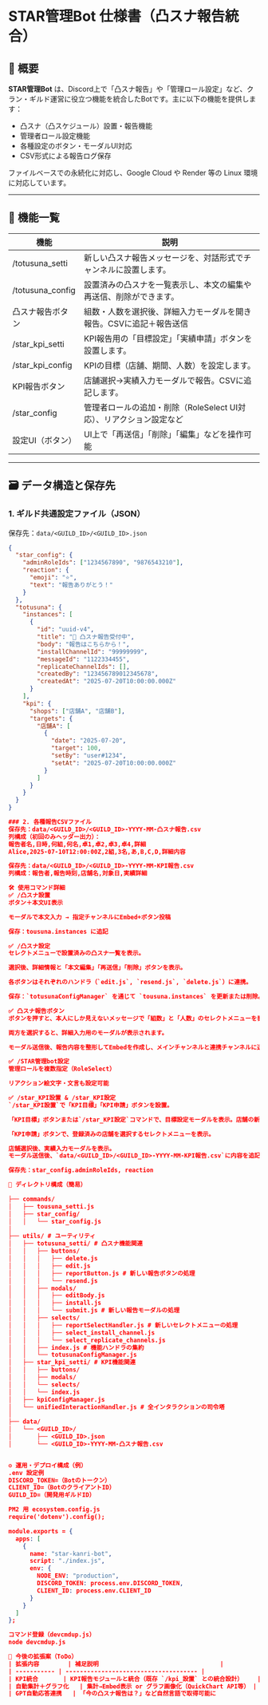 # STAR管理Bot 仕様書（凸スナ報告統合）

## 🔰 概要

**STAR管理Bot** は、Discord上で「凸スナ報告」や「管理ロール設定」など、クラン・ギルド運営に役立つ機能を統合したBotです。主に以下の機能を提供します：

- 凸スナ（凸スケジュール）設置・報告機能  
- 管理者ロール設定機能  
- 各種設定のボタン・モーダルUI対応  
- CSV形式による報告ログ保存  

ファイルベースでの永続化に対応し、Google Cloud や Render 等の Linux 環境に対応しています。

---

## 🧩 機能一覧

| 機能                  | 説明                                                                 |
|-----------------------|----------------------------------------------------------------------|
| /totusuna_setti       | 新しい凸スナ報告メッセージを、対話形式でチャンネルに設置します。        |
| /totusuna_config      | 設置済みの凸スナを一覧表示し、本文の編集や再送信、削除ができます。       |
| 凸スナ報告ボタン      | 組数・人数を選択後、詳細入力モーダルを開き報告。CSVに追記＋報告送信      |
| /star_kpi_setti       | KPI報告用の「目標設定」「実績申請」ボタンを設置します。                  |
| /star_kpi_config      | KPIの目標（店舗、期間、人数）を設定します。                             |
| KPI報告ボタン         | 店舗選択→実績入力モーダルで報告。CSVに追記します。                      |
| /star_config          | 管理者ロールの追加・削除（RoleSelect UI対応）、リアクション設定など           |
| 設定UI（ボタン）      | UI上で「再送信」「削除」「編集」などを操作可能                            |

---

## 🗃️ データ構造と保存先

### 1. ギルド共通設定ファイル（JSON）

保存先：`data/<GUILD_ID>/<GUILD_ID>.json`

```json
{
  "star_config": {
    "adminRoleIds": ["1234567890", "9876543210"],
    "reaction": {
      "emoji": "⭐",
      "text": "報告ありがとう！"
    }
  },
  "totusuna": {
    "instances": [
      {
        "id": "uuid-v4",
        "title": "📣 凸スナ報告受付中",
        "body": "報告はこちらから！",
        "installChannelId": "99999999",
        "messageId": "1122334455",
        "replicateChannelIds": [],
        "createdBy": "123456789012345678",
        "createdAt": "2025-07-20T10:00:00.000Z"
      }
    ],
    "kpi": {
      "shops": ["店舗A", "店舗B"],
      "targets": {
        "店舗A": [
          {
            "date": "2025-07-20",
            "target": 100,
            "setBy": "user#1234",
            "setAt": "2025-07-20T10:00:00.000Z"
          }
        ]
      }
    }
  }
}

### 2. 各種報告CSVファイル
保存先：data/<GUILD_ID>/<GUILD_ID>-YYYY-MM-凸スナ報告.csv
列構成（初回のみヘッダー出力）：
報告者名,日時,何組,何名,卓1,卓2,卓3,卓4,詳細
Alice,2025-07-10T12:00:00Z,2組,3名,あ,B,C,D,詳細内容

保存先：data/<GUILD_ID>/<GUILD_ID>-YYYY-MM-KPI報告.csv
列構成：報告者,報告時刻,店舗名,対象日,実績詳細

🛠️ 使用コマンド詳細
✅ /凸スナ設置
ボタン＋本文UI表示

モーダルで本文入力 → 指定チャンネルにEmbed+ボタン投稿

保存：tousuna.instances に追記

✅ /凸スナ設定
セレクトメニューで設置済みの凸スナ一覧を表示。

選択後、詳細情報と「本文編集」「再送信」「削除」ボタンを表示。

各ボタンはそれぞれのハンドラ（`edit.js`, `resend.js`, `delete.js`）に連携。

保存：`totusunaConfigManager` を通じて `tousuna.instances` を更新または削除。

✅ 凸スナ報告ボタン
ボタンを押すと、本人にしか見えないメッセージで「組数」と「人数」のセレクトメニューを表示。

両方を選択すると、詳細入力用のモーダルが表示されます。

モーダル送信後、報告内容を整形してEmbedを作成し、メインチャンネルと連携チャンネルに送信。同時に、報告内容をCSVファイルに追記。

✅ /STAR管理bot設定
管理ロールを複数指定（RoleSelect）

リアクション絵文字・文言も設定可能

✅ /star_KPI設置 & /star_KPI設定
`/star_KPI設置`で「KPI目標」「KPI申請」ボタンを設置。

「KPI目標」ボタンまたは`/star_KPI設定`コマンドで、目標設定モーダルを表示。店舗の新規登録と、全店舗共通の目標日・目標人数を設定。

「KPI申請」ボタンで、登録済みの店舗を選択するセレクトメニューを表示。

店舗選択後、実績入力モーダルを表示。
モーダル送信後、`data/<GUILD_ID>/<GUILD_ID>-YYYY-MM-KPI報告.csv`に内容を追記。

保存先：star_config.adminRoleIds, reaction

📁 ディレクトリ構成（簡易）

├── commands/
│   ├── tousuna_setti.js
│   ├── star_config/
│   │   └── star_config.js
│
├── utils/ # ユーティリティ
│   ├── totusuna_setti/ # 凸スナ機能関連
│   │   ├── buttons/
│   │   │   ├── delete.js
│   │   │   ├── edit.js
│   │   │   ├── reportButton.js # 新しい報告ボタンの処理
│   │   │   └── resend.js
│   │   ├── modals/
│   │   │   ├── editBody.js
│   │   │   ├── install.js
│   │   │   └── submit.js # 新しい報告モーダルの処理
│   │   ├── selects/
│   │   │   ├── reportSelectHandler.js # 新しいセレクトメニューの処理
│   │   │   ├── select_install_channel.js
│   │   │   └── select_replicate_channels.js
│   │   ├── index.js # 機能ハンドラの集約
│   │   └── totusunaConfigManager.js
│   ├── star_kpi_setti/ # KPI機能関連
│   │   ├── buttons/
│   │   ├── modals/
│   │   └── selects/
│   │   └── index.js
│   ├── kpiConfigManager.js
│   └── unifiedInteractionHandler.js # 全インタラクションの司令塔
│
├── data/
│   └── <GUILD_ID>/
│       ├── <GUILD_ID>.json
│       └── <GUILD_ID>-YYYY-MM-凸スナ報告.csv


⚙️ 運用・デプロイ構成（例）
.env 設定例
DISCORD_TOKEN=（Botのトークン）
CLIENT_ID=（BotのクライアントID）
GUILD_ID=（開発用ギルドID）

PM2 用 ecosystem.config.js
require('dotenv').config();

module.exports = {
  apps: [
    {
      name: "star-kanri-bot",
      script: "./index.js",
      env: {
        NODE_ENV: "production",
        DISCORD_TOKEN: process.env.DISCORD_TOKEN,
        CLIENT_ID: process.env.CLIENT_ID
      }
    }
  ]
};

コマンド登録（devcmdup.js）
node devcmdup.js

🚀 今後の拡張案（ToDo）
| 拡張内容        | 補足説明                                  |
| ----------- | ------------------------------------- |
| KPI統合       | KPI報告モジュールと統合（既存 `/kpi_設置` との統合設計）    |
| 自動集計＋グラフ化   | 集計→Embed表示 or グラフ画像化（QuickChart API等） |
| GPT自動応答連携   | 「今の凸スナ報告は？」など自然言語で取得可能に               |

